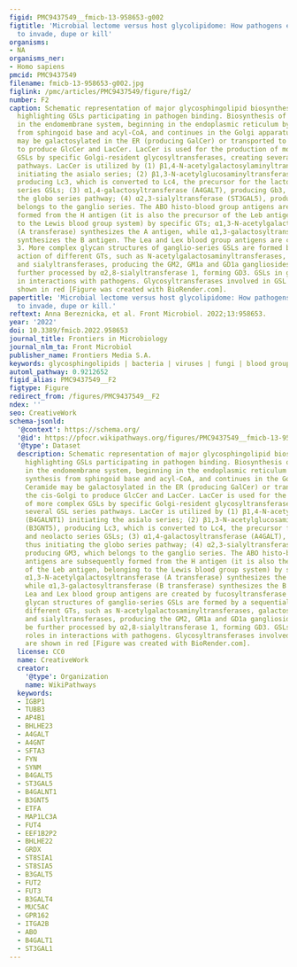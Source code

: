```yaml
---
figid: PMC9437549__fmicb-13-958653-g002
figtitle: 'Microbial lectome versus host glycolipidome: How pathogens exploit glycosphingolipids
  to invade, dupe or kill'
organisms:
- NA
organisms_ner:
- Homo sapiens
pmcid: PMC9437549
filename: fmicb-13-958653-g002.jpg
figlink: /pmc/articles/PMC9437549/figure/fig2/
number: F2
caption: Schematic representation of major glycosphingolipid biosynthesis pathways,
  highlighting GSLs participating in pathogen binding. Biosynthesis of GSLs proceeds
  in the endomembrane system, beginning in the endoplasmic reticulum by ceramide synthesis
  from sphingoid base and acyl-CoA, and continues in the Golgi apparatus. Ceramide
  may be galactosylated in the ER (producing GalCer) or transported to the cis-Golgi
  to produce GlcCer and LacCer. LacCer is used for the production of more complex
  GSLs by specific Golgi-resident glycosyltransferases, creating several GSL series
  pathways. LacCer is utilized by (1) β1,4-N-acetylgalactosylaminyltransferase (B4GALNT1)
  initiating the asialo series; (2) β1,3-N-acetylglucosaminyltransferase (B3GNT5),
  producing Lc3, which is converted to Lc4, the precursor for the lacto and neolacto
  series GSLs; (3) α1,4-galactosyltransferase (A4GALT), producing Gb3, thus initiating
  the globo series pathway; (4) α2,3-sialyltransferase (ST3GAL5), producing GM3, which
  belongs to the ganglio series. The ABO histo-blood group antigens are subsequently
  formed from the H antigen (it is also the precursor of the Leb antigen, belonging
  to the Lewis blood group system) by specific GTs; α1,3-N-acetylgalactosyltransferase
  (A transferase) synthesizes the A antigen, while α1,3-galactosyltransferase (B transferase)
  synthesizes the B antigen. The Lea and Lex blood group antigens are created by fucosyltransferase
  3. More complex glycan structures of ganglio-series GSLs are formed by a sequential
  action of different GTs, such as N-acetylgalactosaminyltransferases, galactosyltransferases
  and sialyltransferases, producing the GM2, GM1a and GD1a gangliosides. GM3 may be
  further processed by α2,8-sialyltransferase 1, forming GD3. GSLs in green play roles
  in interactions with pathogens. Glycosyltransferases involved in GSL synthesis are
  shown in red [Figure was created with BioRender.com].
papertitle: 'Microbial lectome versus host glycolipidome: How pathogens exploit glycosphingolipids
  to invade, dupe or kill.'
reftext: Anna Bereznicka, et al. Front Microbiol. 2022;13:958653.
year: '2022'
doi: 10.3389/fmicb.2022.958653
journal_title: Frontiers in Microbiology
journal_nlm_ta: Front Microbiol
publisher_name: Frontiers Media S.A.
keywords: glycosphingolipids | bacteria | viruses | fungi | blood groups antigens
automl_pathway: 0.9212652
figid_alias: PMC9437549__F2
figtype: Figure
redirect_from: /figures/PMC9437549__F2
ndex: ''
seo: CreativeWork
schema-jsonld:
  '@context': https://schema.org/
  '@id': https://pfocr.wikipathways.org/figures/PMC9437549__fmicb-13-958653-g002.html
  '@type': Dataset
  description: Schematic representation of major glycosphingolipid biosynthesis pathways,
    highlighting GSLs participating in pathogen binding. Biosynthesis of GSLs proceeds
    in the endomembrane system, beginning in the endoplasmic reticulum by ceramide
    synthesis from sphingoid base and acyl-CoA, and continues in the Golgi apparatus.
    Ceramide may be galactosylated in the ER (producing GalCer) or transported to
    the cis-Golgi to produce GlcCer and LacCer. LacCer is used for the production
    of more complex GSLs by specific Golgi-resident glycosyltransferases, creating
    several GSL series pathways. LacCer is utilized by (1) β1,4-N-acetylgalactosylaminyltransferase
    (B4GALNT1) initiating the asialo series; (2) β1,3-N-acetylglucosaminyltransferase
    (B3GNT5), producing Lc3, which is converted to Lc4, the precursor for the lacto
    and neolacto series GSLs; (3) α1,4-galactosyltransferase (A4GALT), producing Gb3,
    thus initiating the globo series pathway; (4) α2,3-sialyltransferase (ST3GAL5),
    producing GM3, which belongs to the ganglio series. The ABO histo-blood group
    antigens are subsequently formed from the H antigen (it is also the precursor
    of the Leb antigen, belonging to the Lewis blood group system) by specific GTs;
    α1,3-N-acetylgalactosyltransferase (A transferase) synthesizes the A antigen,
    while α1,3-galactosyltransferase (B transferase) synthesizes the B antigen. The
    Lea and Lex blood group antigens are created by fucosyltransferase 3. More complex
    glycan structures of ganglio-series GSLs are formed by a sequential action of
    different GTs, such as N-acetylgalactosaminyltransferases, galactosyltransferases
    and sialyltransferases, producing the GM2, GM1a and GD1a gangliosides. GM3 may
    be further processed by α2,8-sialyltransferase 1, forming GD3. GSLs in green play
    roles in interactions with pathogens. Glycosyltransferases involved in GSL synthesis
    are shown in red [Figure was created with BioRender.com].
  license: CC0
  name: CreativeWork
  creator:
    '@type': Organization
    name: WikiPathways
  keywords:
  - IGBP1
  - TUBB3
  - AP4B1
  - BHLHE23
  - A4GALT
  - A4GNT
  - SFTA3
  - FYN
  - SYNM
  - B4GALT5
  - ST3GAL5
  - B4GALNT1
  - B3GNT5
  - ETFA
  - MAP1LC3A
  - FUT4
  - EEF1B2P2
  - BHLHE22
  - GRDX
  - ST8SIA1
  - ST8SIA5
  - B3GALT5
  - FUT2
  - FUT3
  - B3GALT4
  - MUC5AC
  - GPR162
  - ITGA2B
  - ABO
  - B4GALT1
  - ST3GAL1
---
```

